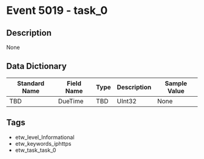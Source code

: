 # Event 5019 - task_0

## Description
None

## Data Dictionary
|Standard Name|Field Name|Type|Description|Sample Value|
|---|---|---|---|---|
|TBD|DueTime|TBD|UInt32|None|None|

## Tags
* etw_level_Informational
* etw_keywords_iphttps
* etw_task_task_0